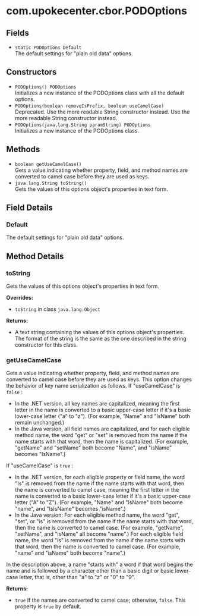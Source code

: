 # com.upokecenter.cbor.PODOptions

## Fields

* `static PODOptions Default`<br>
 The default settings for "plain old data" options.

## Constructors

* `PODOptions() PODOptions`<br>
 Initializes a new instance of the PODOptions
 class with all the default options.
* `PODOptions​(boolean removeIsPrefix,
boolean useCamelCase)`<br>
 Deprecated.
Use the more readable String constructor instead.
 Use the more readable String constructor instead.
* `PODOptions​(java.lang.String paramString) PODOptions`<br>
 Initializes a new instance of the PODOptions
 class.

## Methods

* `boolean getUseCamelCase()`<br>
 Gets a value indicating whether property, field, and method names are
 converted to camel case before they are used as keys.
* `java.lang.String toString()`<br>
 Gets the values of this options object's properties in text form.

## Field Details

### <a id='Default'>Default</a>

The default settings for "plain old data" options.
## Method Details

### <a id='toString()'>toString</a>

Gets the values of this options object's properties in text form.

**Overrides:**

* <code>toString</code> in class <code>java.lang.Object</code>

**Returns:**

* A text string containing the values of this options object's
 properties. The format of the string is the same as the one
 described in the string constructor for this class.

### <a id='getUseCamelCase()'>getUseCamelCase</a>

<p>Gets a value indicating whether property, field, and method names are
 converted to camel case before they are used as keys. This option
 changes the behavior of key name serialization as follows. If
  "useCamelCase" is <code>false</code> :</p> <ul> <li>In the .NET version,
 all key names are capitalized, meaning the first letter in the name
 is converted to a basic upper-case letter if it's a basic lower-case
  letter ("a" to "z"). (For example, "Name" and "IsName" both remain
 unchanged.)</li> <li>In the Java version, all field names are
  capitalized, and for each eligible method name, the word "get" or
  "set" is removed from the name if the name starts with that word,
  then the name is capitalized. (For example, "getName" and "setName"
  both become "Name", and "isName" becomes "IsName".)</li></ul> <p>If
  "useCamelCase" is <code>true</code> :</p> <ul> <li>In the .NET version,
  for each eligible property or field name, the word "Is" is removed
 from the name if the name starts with that word, then the name is
 converted to camel case, meaning the first letter in the name is
 converted to a basic lower-case letter if it's a basic upper-case
  letter ("A" to "Z"). (For example, "Name" and "IsName" both become
  "name", and "IsIsName" becomes "isName".)</li> <li>In the Java
  version: For each eligible method name, the word "get", "set", or
  "is" is removed from the name if the name starts with that word,
  then the name is converted to camel case. (For example, "getName",
  "setName", and "isName" all become "name".) For each eligible field
  name, the word "is" is removed from the name if the name starts with
 that word, then the name is converted to camel case. (For example,
  "name" and "isName" both become "name".)</li></ul> <p>In the
  description above, a name "starts with" a word if that word begins
 the name and is followed by a character other than a basic digit or
  basic lower-case letter, that is, other than "a" to "z" or "0" to
  "9".</p>

**Returns:**

* <code>true</code> If the names are converted to camel case; otherwise,
 <code>false</code>. This property is <code>true</code> by default.
